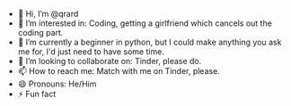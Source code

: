 - 👋 Hi, I’m @qrard
- 👀 I’m interested in: Coding, getting a girlfriend which cancels out the coding part.
- 🌱 I’m currently a beginner in python, but I could make anything you ask me for, I'd just need to have some time. 
- 💞️ I’m looking to collaborate on: Tinder, please do.
- 📫 How to reach me: Match with me on Tinder, please.
- 😄 Pronouns: He/Him
- ⚡ Fun fact
